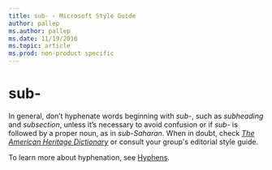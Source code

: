 ```yaml
---
title: sub- - Microsoft Style Guide
author: pallep
ms.author: pallep
ms.date: 11/19/2016
ms.topic: article
ms.prod: non-product specific
---
```


# sub-

In general, don’t hyphenate words beginning with *sub-*, such as *subheading* and *subsection*, unless it’s necessary to avoid confusion or if *sub-* is followed by a proper noun, as in *sub-Saharan*. When in doubt, check [*The American Heritage Dictionary*](https://ahdictionary.com/) or consult your group's editorial style guide.

To learn more about hyphenation, see [Hyphens](/style-guide/punctuation/dashes-hyphens/hyphens).
